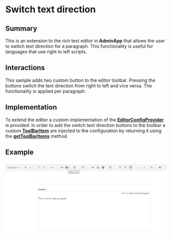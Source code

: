 # Switch text direction

## Summary

This is an extension to the rich text editor in **AdminApp** that allows the user to switch text direction for a paragraph. This functionality is useful for languages that use right to left scripts.

## Interactions

This sample adds two custom button to the editor toolbar. Pressing the buttons switch the text direction from right to left and vice versa. The functionality is applied per paragraph.

## Implementation

To extend the editor a custom implementation of the [**EditorConfigProvider**](http://admin-app-extensions-docs.sitefinity.site/interfaces/editorconfigprovider.html) is provided. In order to add the switch text direction buttons to the toolbar a custom [**ToolBarItem**](http://admin-app-extensions-docs.sitefinity.site/interfaces/toolbaritem.html) are injected to the configuration by returning it using the [**getToolBarItems**](http://admin-app-extensions-docs.sitefinity.site/interfaces/editorconfigprovider.html#gettoolbaritems) method.

## Example

![Switch text direction](./../../assets/switch-text-direction.JPG)
